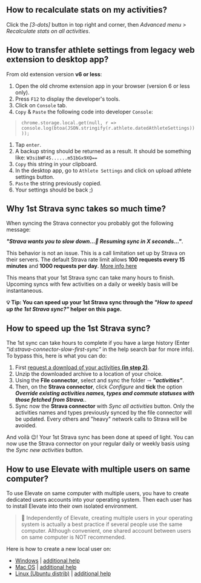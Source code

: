 ## How to recalculate stats on my activities?

Click the _[3-dots]_ button in top right and corner, then _Advanced menu_ > _Recalculate stats on all activities_.

[](id:calculate-compute-history-activity-activities)

## How to transfer athlete settings from legacy web extension to desktop app?

From old extension version **v6 or less**:

1. Open the old chrome extension app in your browser (version 6 or less only).
1. Press `F12` to display the developer's tools.
1. Click on `Console` tab.
1. `Copy` & `Paste` the following code into developer `Console`:
> `chrome.storage.local.get(null, r => console.log(btoa(JSON.stringify(r.athlete.datedAthleteSettings))));`
1. Tap `enter`.
1. A backup string should be returned as a result. It should be something like: `W3sibWF4S......m51bGx9XQ==`
1. `Copy` this string in your clipboard.
1. In the desktop app, go to `Athlete Settings` and click on upload athlete settings button.
1. `Paste` the string previously copied.
1. Your settings should be back ;)

[](id:transfert-athlete-settings-extension-desktop)


## Why 1st Strava sync takes so much time?

When syncing the Strava connector you probably got the following message: 

**_"Strava wants you to slow down...🐌 Resuming sync in X seconds..."_**.

This behavior is not an issue. This is a call limitation set up by Strava on their servers. The default Strava rate limit allows **100 requests every 15 minutes** and **1000 requests per day**. [More info here](https://developers.strava.com/docs/rate-limits/)

This means that your 1st Strava sync can take many hours to finish. Upcoming syncs with few activities on a daily or weekly basis will be instantaneous.

**💡 Tip: You can speed up your 1st Strava sync through the _"How to speed up the 1st Strava sync?"_ helper on this page.**

[](id:strava-connector-slow-first-sync)

## How to speed up the 1st Strava sync?

The 1st sync can take hours to complete if you have a large history (Enter _"id:strava-connector-slow-first-sync"_ in the help search bar for more info). To bypass this, here is what you can do:

1. First [request a download of your activities **(in step 2)**](https://www.strava.com/athlete/delete_your_account).
1. Unzip the downloaded archive to a location of your choice.
1. Using the **File connector**, select and sync the folder ⇾ _**"activities"**_.
1. Then, on the **Strava connector**, click _Configure_ and **tick** the option _**Override existing activities names, types and commute statuses with those fetched from Strava.**_.
1. Sync now the **Strava connector** with _Sync all activities_ button.
Only the activities names and types previously synced by the file connector will be updated. Every others and "heavy" network calls to Strava will be avoided.

And voilà 😉! Your 1st Strava sync has been done at speed of light. You can now use the Strava connector on your regular daily or weekly basis using the _Sync new activities_ button.

[](id:strava-connector-faster-first-sync)

## How to use Elevate with multiple users on same computer?

To use Elevate on same computer with multiple users, you have to create dedicated users accounts into your operating system. Then each user has to install Elevate into their own isolated environment. 

>📝 Independently of Elevate, creating multiple users in your operating system is actually a best practice if several people use the same computer. Although convenient, one shared account between users on same computer is NOT recommended.

Here is how to create a new local user on:

- [Windows](https://support.microsoft.com/en-us/windows/create-a-local-user-or-administrator-account-in-windows-10-20de74e0-ac7f-3502-a866-32915af2a34d) | [additional help](https://duckduckgo.com/?q=site%3Amicrosoft.com+create+windows+user)
- [Mac OS](https://support.apple.com/guide/mac-help/set-up-other-users-on-your-mac-mtusr001/mac) | [additional help](https://duckduckgo.com/?q=site%3Aapple.com+create+mac+user)
- [Linux (Ubuntu distrib)](https://help.ubuntu.com/stable/ubuntu-help/user-add.html.en) | [additional help](https://duckduckgo.com/?q=site%3Aubuntu.com+create+new+user)

[](id:multiple-accounts-users-same-computer)
